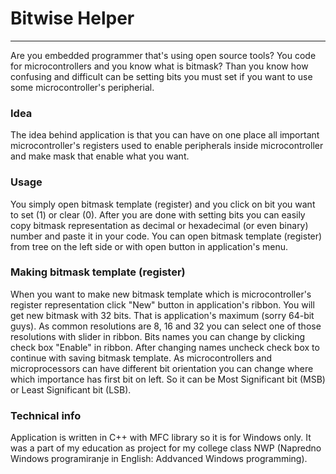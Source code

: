 # Bitwise Helper
---
Are you embedded programmer that's using open source tools? You code for microcontrollers and you know what is bitmask?
Than you know how confusing and difficult can be setting bits you must set if you want to use some microcontroller's peripherial.

### Idea
The idea behind application is that you can have on one place all important microcontroller's registers used to enable peripherals inside microcontroller and make mask that enable what you want.

### Usage 
You simply open bitmask template (register) and you click on bit you want to set (1) or clear (0).
After you are done with setting bits you can easily copy bitmask representation as decimal or hexadecimal (or even binary) number and paste it in your code.
You can open bitmask template (register) from tree on the left side or with open button in application's menu.

### Making bitmask template (register)
When you want to make new bitmask template which is microcontroller's register representation click "New" button in application's ribbon.
You will get new bitmask with 32 bits. That is application's maximum (sorry 64-bit guys).
As common resolutions are 8, 16 and 32 you can select one of those resolutions with slider in ribbon.
Bits names you can change by clicking check box "Enable" in ribbon. After changing names uncheck check box to continue with saving bitmask template.
As microcontrollers and microprocessors can have different bit orientation you can change where which importance has first bit on left. So it can be Most Significant bit (MSB) or Least Significant bit (LSB).

### Technical info
Application is written in C++ with MFC library so it is for Windows only.
It was a part of my education as project for my college class NWP (Napredno Windows programiranje in English: Addvanced Windows programming).